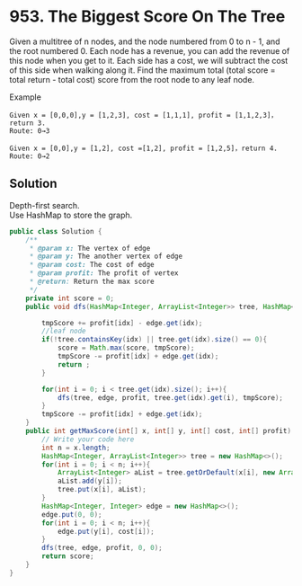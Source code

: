 # 953. The Biggest Score On The Tree
Given a multitree of n nodes, and the node numbered from 0 to n - 1, and the root numbered 0. Each node has a revenue, you can add the revenue of this node when you get to it. Each side has a cost, we will subtract the cost of this side when walking along it. Find the maximum total (total score = total return - total cost) score from the root node to any leaf node.

Example
```
Given x = [0,0,0],y = [1,2,3], cost = [1,1,1], profit = [1,1,2,3]，return 3.
Route: 0→3
```
```
Given x = [0,0],y = [1,2], cost =[1,2], profit = [1,2,5]，return 4.
Route: 0→2
```
## Solution
Depth-first search.  
Use HashMap to store the graph.  
```java
public class Solution {
    /**
     * @param x: The vertex of edge
     * @param y: The another vertex of edge
     * @param cost: The cost of edge
     * @param profit: The profit of vertex
     * @return: Return the max score
     */
    private int score = 0;
    public void dfs(HashMap<Integer, ArrayList<Integer>> tree, HashMap<Integer, Integer> edge, int[] profit, int idx, int tmpScore){

        tmpScore += profit[idx] - edge.get(idx);
        //leaf node
        if(!tree.containsKey(idx) || tree.get(idx).size() == 0){
            score = Math.max(score, tmpScore);
            tmpScore -= profit[idx] + edge.get(idx);
            return ;
        }

        for(int i = 0; i < tree.get(idx).size(); i++){
            dfs(tree, edge, profit, tree.get(idx).get(i), tmpScore);
        }
        tmpScore -= profit[idx] + edge.get(idx);
    }
    public int getMaxScore(int[] x, int[] y, int[] cost, int[] profit) {
        // Write your code here
        int n = x.length;
        HashMap<Integer, ArrayList<Integer>> tree = new HashMap<>();
        for(int i = 0; i < n; i++){
            ArrayList<Integer> aList = tree.getOrDefault(x[i], new ArrayList<Integer>());
            aList.add(y[i]);
            tree.put(x[i], aList);
        }
        HashMap<Integer, Integer> edge = new HashMap<>();
        edge.put(0, 0);
        for(int i = 0; i < n; i++){
            edge.put(y[i], cost[i]);
        }
        dfs(tree, edge, profit, 0, 0);
        return score;
    }
}
```
